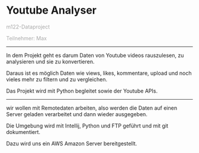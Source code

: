 # Youtube Analyser
<span style="color:darkgray">m122-Dataproject</span>

<span style="color:darkgray">Teilnehmer: Max</span>

----------------

In dem Projekt geht es darum Daten von Youtube videos rauszulesen, zu analysieren und sie zu konvertieren.

Daraus ist es möglich Daten wie views, likes, kommentare, upload und noch vieles mehr zu filtern und zu vergleichen.

Das Projekt wird mit Python begleitet sowie der Youtube APIs.

----------------


wir wollen mit Remotedaten arbeiten, also werden die Daten auf einen Server geladen verarbeitet und dann wieder ausgegeben.

Die Umgebung wird mit Intellij, Python und FTP geführt und mit git dokumentiert.

Dazu wird uns ein AWS Amazon Server bereitgestellt.